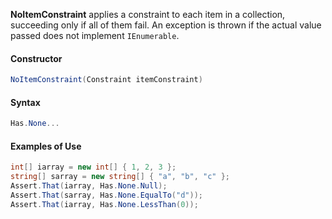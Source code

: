 **NoItemConstraint** applies a constraint to each item in a collection, succeeding only if all of them fail. An exception is thrown if the actual value passed does not implement `IEnumerable`.

#### Constructor

```csharp
NoItemConstraint(Constraint itemConstraint)
```

#### Syntax

```csharp
Has.None...
```

#### Examples of Use

```csharp
int[] iarray = new int[] { 1, 2, 3 };
string[] sarray = new string[] { "a", "b", "c" };
Assert.That(iarray, Has.None.Null);
Assert.That(sarray, Has.None.EqualTo("d"));
Assert.That(iarray, Has.None.LessThan(0));
```

